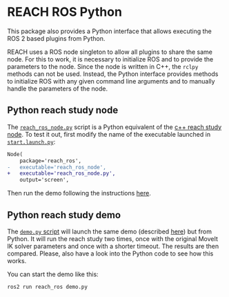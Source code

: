 # REACH ROS Python

This package also provides a Python interface that allows executing the ROS 2 based plugins from Python.

REACH uses a ROS node singleton to allow all plugins to share the same node.
For this to work, it is necessary to initialize ROS and to provide the parameters to the node.
Since the node is written in C++, the `rclpy` methods can not be used.
Instead, the Python interface provides methods to initialize ROS with any given command line arguments and to manually handle the parameters of the node.

## Python reach study node

The [`reach_ros_node.py`](./reach_ros_node.py) script is a Python equivalent of the [c++ reach study node](../src/reach_study_node.cpp).
To test it out, first modify the name of the executable launched in [`start.launch.py`](../launch/start.launch.py):

```diff
Node(
    package='reach_ros',
-   executable='reach_ros_node',
+   executable='reach_ros_node.py',
    output='screen',
```

 Then run the demo following the instructions [here](../demo/README.md).

## Python reach study demo

The [`demo.py` script](demo.py) will launch the same demo (described [here](../README.md)) but from Python.
It will run the reach study two times, once with the original MoveIt IK solver parameters and once with a shorter timeout.
The results are then compared.
Please, also have a look into the Python code to see how this works.

You can start the demo like this:
```
ros2 run reach_ros demo.py
```


